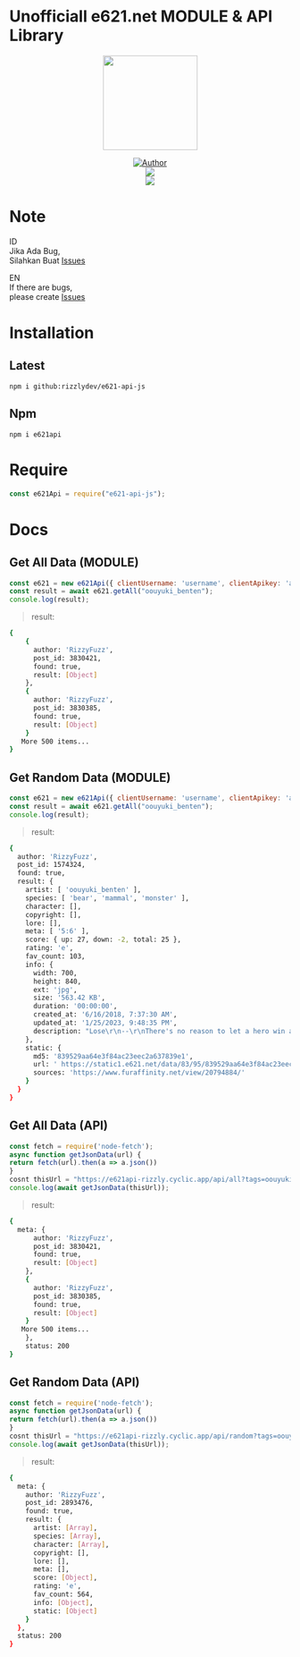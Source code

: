# Unofficiall e621.net MODULE & API Library
<p align="center">
<a target="_blank" href="https://github.com/rizzlydev"><img src="https://avatars.githubusercontent.com/rizzlydev?s=400" alt="" width="169" /></a>
</p>
<p align="center">
<a target="_blank" href="https://github.com/rizzlydev"><img title="Author" src="https://img.shields.io/badge/Author-RizzFuzz-red.svg?style=for-the-badge&logo=github" /></a>
<br>
<a target="_blank" href="//npmjs.com/e621-api-js"><img src="https://img.shields.io/npm/dw/e621-api-js?color=yellow&label=Downloads&logo=npm&style=flat"></a>
<br>
<a target="_blank" href="https://www.npmjs.com/package/e621-api-js?activeTab=versions"><img src="https://img.shields.io/npm/v/e621-api-js?color=green&label=version&logo=npm&style=social"></a>
</p>

# Note

ID<br>
Jika Ada Bug,<br>
Silahkan Buat [Issues](https://github.com/rizzlydev/e621-api-js/issues/new)

EN<br>
If there are bugs,<br>
please create [Issues](https://github.com/rizzlydev/e621-api-js/issues/new)

# Installation

## Latest

`npm i github:rizzlydev/e621-api-js`

## Npm

`npm i e621api`

# Require

```js
const e621Api = require("e621-api-js");
```

# Docs

## Get All Data (MODULE)

```js
const e621 = new e621Api({ clientUsername: 'username', clientApikey: 'apikey' });
const result = await e621.getAll("oouyuki_benten"); 
console.log(result); 
```
> result:
```bash
{    
    {
      author: 'RizzyFuzz',
      post_id: 3830421,
      found: true,
      result: [Object]
    },
    {
      author: 'RizzyFuzz',
      post_id: 3830385,
      found: true,
      result: [Object]
    }
   More 500 items...
}
```

## Get Random Data (MODULE)

```js
const e621 = new e621Api({ clientUsername: 'username', clientApikey: 'apikey' });
const result = await e621.getAll("oouyuki_benten"); 
console.log(result); 
```
> result:
```bash
{
  author: 'RizzyFuzz',
  post_id: 1574324,
  found: true,
  result: {
    artist: [ 'oouyuki_benten' ],
    species: [ 'bear', 'mammal', 'monster' ],
    character: [],
    copyright: [],
    lore: [],
    meta: [ '5:6' ],
    score: { up: 27, down: -2, total: 25 },
    rating: 'e',
    fav_count: 103,
    info: {
      width: 700,
      height: 840,
      ext: 'jpg',
      size: '563.42 KB',
      duration: '00:00:00',
      created_at: '6/16/2018, 7:37:30 AM',
      updated_at: '1/25/2023, 9:48:35 PM',
      description: "Lose\r\n--\r\nThere's no reason to let a hero win after all ;)"
    },
    static: {
      md5: '839529aa64e3f84ac23eec2a637839e1',
      url: ' https://static1.e621.net/data/83/95/839529aa64e3f84ac23eec2a637839e1.jpg',
      sources: 'https://www.furaffinity.net/view/20794884/'
    }
  }
}

```

## Get All Data (API)

```js
const fetch = require('node-fetch');
async function getJsonData(url) {
return fetch(url).then(a => a.json())
}
cosnt thisUrl = "https://e621api-rizzly.cyclic.app/api/all?tags=oouyuki_benten"
console.log(await getJsonData(thisUrl)); 
```
> result:
```bash
{
  meta: {
      author: 'RizzyFuzz',
      post_id: 3830421,
      found: true,
      result: [Object]
    },
    {
      author: 'RizzyFuzz',
      post_id: 3830385,
      found: true,
      result: [Object]
    }
   More 500 items...
    },
    status: 200
}
```

## Get Random Data (API)

```js
const fetch = require('node-fetch');
async function getJsonData(url) {
return fetch(url).then(a => a.json())
}
cosnt thisUrl = "https://e621api-rizzly.cyclic.app/api/random?tags=oouyuki_benten"
console.log(await getJsonData(thisUrl)); 
```
> result:
```bash
{
  meta: {
    author: 'RizzyFuzz',
    post_id: 2893476,
    found: true,
    result: {
      artist: [Array],
      species: [Array],
      character: [Array],
      copyright: [],
      lore: [],
      meta: [],
      score: [Object],
      rating: 'e',
      fav_count: 564,
      info: [Object],
      static: [Object]
    }
  },
  status: 200
}
```
